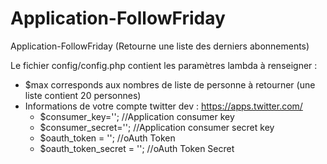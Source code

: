 Application-FollowFriday
========================

Application-FollowFriday (Retourne une liste des derniers abonnements)

Le fichier config/config.php contient les paramètres lambda à renseigner :
- $max corresponds aux nombres de liste de personne à retourner (une liste contient 20 personnes)
-   Informations de votre compte twitter dev : https://apps.twitter.com/
    - $consumer_key=''; //Application consumer key
    - $consumer_secret=''; //Application consumer secret key
    - $oauth_token = ''; //oAuth Token
    - $oauth_token_secret = ''; //oAuth Token Secret
    
